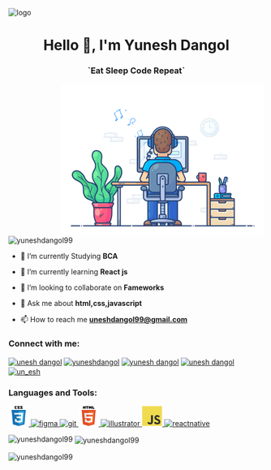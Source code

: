 ![logo](https://user-images.githubusercontent.com/10498744/210012254-234538ff-d198-48aa-8964-37e6fd45d227.gif)
<h1 align="center">Hello 👋, I'm Yunesh Dangol</h1>
<h3 align="center">`Eat
  Sleep
  Code
  Repeat`</h3>
<img align="right" alt="coding" width="400" src="https://raw.githubusercontent.com/SupianIDz/SupianIDz/main/coding.gif"

<p align="left"> <img src="https://komarev.com/ghpvc/?username=yuneshdangol99&label=Profile%20views&color=0e75b6&style=flat" alt="yuneshdangol99" /> </p>

- 🔭 I’m currently Studying **BCA**

- 🌱 I’m currently learning **React js**

- 👯 I’m looking to collaborate on **Fameworks**

- 💬 Ask me about **html,css,javascript**

- 📫 How to reach me **uneshdangol99@gmail.com**

<h3 align="left">Connect with me:</h3>
<p align="left">
<a href="https://dev.to/unesh dangol" target="blank"><img align="center" src="https://raw.githubusercontent.com/rahuldkjain/github-profile-readme-generator/master/src/images/icons/Social/devto.svg" alt="unesh dangol" height="30" width="40" /></a>
<a href="https://twitter.com/yuneshdangol" target="blank"><img align="center" src="https://raw.githubusercontent.com/rahuldkjain/github-profile-readme-generator/master/src/images/icons/Social/twitter.svg" alt="yuneshdangol" height="30" width="40" /></a>
<a href="https://linkedin.com/in/yunesh dangol" target="blank"><img align="center" src="https://raw.githubusercontent.com/rahuldkjain/github-profile-readme-generator/master/src/images/icons/Social/linked-in-alt.svg" alt="yunesh dangol" height="30" width="40" /></a>
<a href="https://fb.com/unesh dangol" target="blank"><img align="center" src="https://raw.githubusercontent.com/rahuldkjain/github-profile-readme-generator/master/src/images/icons/Social/facebook.svg" alt="unesh dangol" height="30" width="40" /></a>
<a href="https://instagram.com/un_esh" target="blank"><img align="center" src="https://raw.githubusercontent.com/rahuldkjain/github-profile-readme-generator/master/src/images/icons/Social/instagram.svg" alt="un_esh" height="30" width="40" /></a>
</p>

<h3 align="left">Languages and Tools:</h3>
<p align="left"> <a href="https://www.w3schools.com/css/" target="_blank" rel="noreferrer"> <img src="https://raw.githubusercontent.com/devicons/devicon/master/icons/css3/css3-original-wordmark.svg" alt="css3" width="40" height="40"/> </a> <a href="https://www.figma.com/" target="_blank" rel="noreferrer"> <img src="https://www.vectorlogo.zone/logos/figma/figma-icon.svg" alt="figma" width="40" height="40"/> </a> <a href="https://git-scm.com/" target="_blank" rel="noreferrer"> <img src="https://www.vectorlogo.zone/logos/git-scm/git-scm-icon.svg" alt="git" width="40" height="40"/> </a> <a href="https://www.w3.org/html/" target="_blank" rel="noreferrer"> <img src="https://raw.githubusercontent.com/devicons/devicon/master/icons/html5/html5-original-wordmark.svg" alt="html5" width="40" height="40"/> </a> <a href="https://www.adobe.com/in/products/illustrator.html" target="_blank" rel="noreferrer"> <img src="https://www.vectorlogo.zone/logos/adobe_illustrator/adobe_illustrator-icon.svg" alt="illustrator" width="40" height="40"/> </a> <a href="https://developer.mozilla.org/en-US/docs/Web/JavaScript" target="_blank" rel="noreferrer"> <img src="https://raw.githubusercontent.com/devicons/devicon/master/icons/javascript/javascript-original.svg" alt="javascript" width="40" height="40"/> </a> <a href="https://reactnative.dev/" target="_blank" rel="noreferrer"> <img src="https://reactnative.dev/img/header_logo.svg" alt="reactnative" width="40" height="40"/> </a> </p>

<p><img align="left" src="https://github-readme-stats.vercel.app/api/top-langs?username=yuneshdangol99&show_icons=true&locale=en&layout=compact" alt="yuneshdangol99" /></p>

<p>&nbsp;<img align="center" src="https://github-readme-stats.vercel.app/api?username=yuneshdangol99&show_icons=true&locale=en" alt="yuneshdangol99" /></p>

<p><img align="center" src="https://github-readme-streak-stats.herokuapp.com/?user=yuneshdangol99&" alt="yuneshdangol99" /></p>
